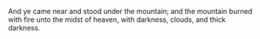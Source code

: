 And ye came near and stood under the mountain; and the mountain burned with fire unto the midst of heaven, with darkness, clouds, and thick darkness.
